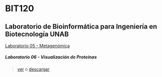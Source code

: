 # BIT120
## Laboratorio de Bioinformática para Ingeniería en Biotecnología UNAB

[Laboratorio 05 - Metagenómica](https://github.com/Katterinne/BIT120/blob/master/lab_05_bioinf_biotec.md)

##### Laboratorio 06 - Visualización de Proteínas
> [ver](https://github.com/Katterinne/BIT120/blob/master/laboratorio6.pdf) o
> [descargar](https://github.com/Katterinne/BIT120/raw/master/laboratorio6.pdf)
